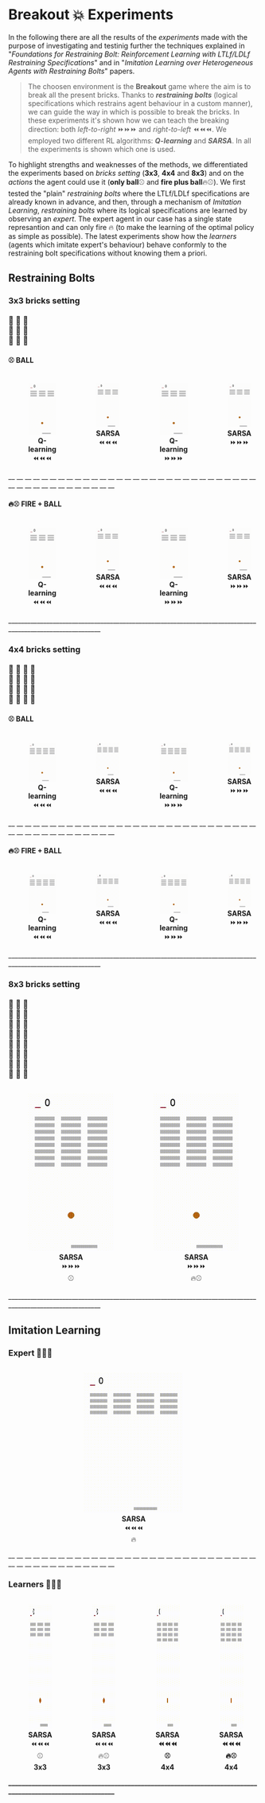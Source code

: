 # Breakout 💥 Experiments
In the following there are all the results of the *experiments* made with the purpose of investigating and testinig further the techniques explained in "*Foundations for Restraining Bolt: Reinforcement Learning with LTLf/LDLf Restraining Specifications*" and in "*Imitation Learning over Heterogeneous Agents with Restraining Bolts*" papers. 

> The choosen environment is the **Breakout** game where the aim is to break all the present bricks. Thanks to ***restraining bolts*** (logical specifications which restrains agent behaviour in a custom manner), we can guide the way in which is possible to break the bricks. In these experiments it's shown how we can teach the breaking direction: both *left-to-right* ⏩⏩⏩ and *right-to-left* ⏪⏪⏪. We employed two different RL algorithms: ***Q-learning*** and ***SARSA***. In all the experiments is shown which one is used. 

To highlight strengths and weaknesses of the methods, we differentiated the experiments based on *bricks setting* (**3x3**, **4x4** and **8x3**) and on the *actions* the agent could use it (**only ball**⚾️  and **fire plus ball**🔥⚾️). We first tested the "plain" *restraining bolts* where the LTLf/LDLf specifications are already known in advance, and then, through a mechanism of *Imitation Learning*, *restraining bolts* where its logical specifications are learned by observing an *expert*. The expert agent in our case has a single state represantion and can only fire 🔥 (to make the learning of the optimal policy as simple as possible). The latest experiments show how the *learners* (agents which imitate expert's behaviour) behave conformly to the restraining bolt specifications without knowing them a priori.

## Restraining Bolts

### 3x3 bricks setting <br> <br> 🧱 🧱 🧱 <br> 🧱 🧱 🧱 <br> 🧱 🧱 🧱

#### ⚾️ BALL

<div style="display: flex; justify-content:space-between;">
  <figure style="text-align:center; flex:1;">
    <img src="gifs/3x3_ball/q-ball-3x3-dx2sx.gif" width="200" />
    <figcaption styles="text-align: center;"><b>Q-learning</b> <br> ⏪⏪⏪</figcaption>
  </figure>
  <figure style="text-align:center; flex:1;">
    <img src="gifs/3x3_ball/sarsa-ball-3x3-dx2sx.gif" width="200" />
    <figcaption styles="text-align: center;"><b>SARSA</b> <br> ⏪⏪⏪</figcaption>
  </figure>
  <figure style="text-align:center; flex:1;">
    <img src="gifs/3x3_ball/q-ball-3x3-sx2dx.gif" width="200" />
    <figcaption styles="text-align: center;"><b>Q-learning</b> <br> ⏩⏩⏩</figcaption>
  </figure>
  <figure style="text-align:center; flex:1;">
    <img src="gifs/3x3_ball/sarsa-ball-3x3-sx2dx.gif" width="200" />
    <figcaption styles="text-align: center;"><b>SARSA</b> <br> ⏩⏩⏩</figcaption>
  </figure>
</div>
__ __ __ __ __ __ __ __ __ __ __ __ __ __ __ __ __ __ __ __ __ __ __ __ __ __ __ __ __ __ __ __ __ __ __ __ __ __ __ __ __ __ __ 

#### 🔥⚾️ FIRE + BALL

<div style="display: flex; justify-content:space-between;">
  <figure style="text-align:center; flex:1;">
    <img src="gifs/3x3_fire_ball/q-fire-ball-3x3-dx2sx.gif" width="200" />
    <figcaption styles="text-align: center;"><b>Q-learning</b> <br> ⏪⏪⏪</figcaption>
  </figure>
  <figure style="text-align:center; flex:1;">
    <img src="gifs/3x3_fire_ball/sarsa-fire-ball-3x3-dx2sx.gif" width="200" />
    <figcaption styles="text-align: center;"><b>SARSA</b> <br> ⏪⏪⏪</figcaption>
  </figure>
  <figure style="text-align:center; flex:1;">
    <img src="gifs/3x3_fire_ball/q-fire-ball-3x3-sx2dx.gif" width="200" />
    <figcaption styles="text-align: center;"><b>Q-learning</b> <br> ⏩⏩⏩</figcaption>
  </figure>
  <figure style="text-align:center; flex:1;">
    <img src="gifs/3x3_fire_ball/sarsa-fire-ball-3x3-sx2dx.gif" width="200" />
    <figcaption styles="text-align: center;"><b>SARSA</b> <br> ⏩⏩⏩</figcaption>
  </figure>
</div>
___________________________________________________________________________________________________________

### 4x4 bricks setting <br> <br> 🧱 🧱 🧱 🧱 <br> 🧱 🧱 🧱 🧱 <br> 🧱 🧱 🧱 🧱 <br> 🧱 🧱 🧱 🧱

#### ⚾️ BALL

<div style="display: flex; justify-content:space-between;">
  <figure style="text-align:center; flex:1;">
    <img src="gifs/4x4_ball/q-ball-4x4-dx2sx.gif" width="200" />
    <figcaption styles="text-align: center;"><b>Q-learning</b> <br> ⏪⏪⏪</figcaption>
  </figure>
  <figure style="text-align:center; flex:1;">
    <img src="gifs/4x4_ball/sarsa-ball-4x4-dx2sx.gif" width="200" />
    <figcaption styles="text-align: center;"><b>SARSA</b> <br> ⏪⏪⏪</figcaption>
  </figure>
  <figure style="text-align:center; flex:1;">
    <img src="gifs/4x4_ball/q-ball-4x4-sx2dx.gif" width="200" />
    <figcaption styles="text-align: center;"><b>Q-learning</b> <br> ⏩⏩⏩</figcaption>
  </figure>
  <figure style="text-align:center; flex:1;">
    <img src="gifs/4x4_ball/sarsa-ball-4x4-sx2dx.gif" width="200" />
    <figcaption styles="text-align: center;"><b>SARSA</b> <br> ⏩⏩⏩</figcaption>
  </figure>
</div>
__ __ __ __ __ __ __ __ __ __ __ __ __ __ __ __ __ __ __ __ __ __ __ __ __ __ __ __ __ __ __ __ __ __ __ __ __ __ __ __ __ __ __ 

#### 🔥⚾️ FIRE + BALL

<div style="display: flex; justify-content:space-between;">
  <figure style="text-align:center; flex:1;">
    <img src="gifs/4x4_fire_ball/q-fire-ball-4x4-dx2sx.gif" width="200" />
    <figcaption styles="text-align: center;"><b>Q-learning</b> <br> ⏪⏪⏪</figcaption>
  </figure>
  <figure style="text-align:center; flex:1;">
    <img src="gifs/4x4_fire_ball/sarsa-fire-ball-4x4-dx2sx.gif" width="200" />
    <figcaption styles="text-align: center;"><b>SARSA</b> <br> ⏪⏪⏪</figcaption>
  </figure>
  <figure style="text-align:center; flex:1;">
    <img src="gifs/4x4_fire_ball/q-fire-ball-4x4-sx2dx.gif" width="200" />
    <figcaption styles="text-align: center;"><b>Q-learning</b> <br> ⏩⏩⏩</figcaption>
  </figure>
  <figure style="text-align:center; flex:1;">
    <img src="gifs/4x4_fire_ball/sarsa-fire-ball-4x4-sx2dx.gif" width="200" />
    <figcaption styles="text-align: center;"><b>SARSA</b> <br> ⏩⏩⏩</figcaption>
  </figure>
</div>
___________________________________________________________________________________________________________

### 8x3 bricks setting <br> <br> 🧱 🧱 🧱 <br> 🧱 🧱 🧱 <br> 🧱 🧱 🧱 <br> 🧱 🧱 🧱 <br> 🧱 🧱 🧱 <br> 🧱 🧱 🧱 <br> 🧱 🧱 🧱 <br> 🧱 🧱 🧱

<div style="display: flex; justify-content:space-between;">
  <figure style="text-align:center; flex:1;">
    <img src="gifs/8x3/ball-8x3.gif" width="200" />
    <figcaption styles="text-align: center;"><b>SARSA</b> <br> ⏩⏩⏩ <br> ⚾️</figcaption>
  </figure>
  <figure style="text-align:center; flex:1;">
    <img src="gifs/8x3/fire-ball-8x3.gif" width="200" />
    <figcaption styles="text-align: center;"><b>SARSA</b> <br> ⏩⏩⏩ <br> 🔥⚾️</figcaption>
  </figure>
</div>
___________________________________________________________________________________________________________

## Imitation Learning

### Expert 👨🏼‍🏫

<div style="display: flex; justify-content:space-between;">
  <figure style="text-align:center; flex:1;">
    <img src="gifs/Imitation/EXPERT.gif" width="200" />
    <figcaption styles="text-align: center;"><b>SARSA</b> <br> ⏪⏪⏪ <br> 🔥 </figcaption>
  </figure>
</div>
__ __ __ __ __ __ __ __ __ __ __ __ __ __ __ __ __ __ __ __ __ __ __ __ __ __ __ __ __ __ __ __ __ __ __ __ __ __ __ __ __ __ __ 

### Learners 👨🏼‍🎓

<div style="display: flex; justify-content:space-between;">
  <figure style="text-align:center; flex:1;">
    <img src="gifs/Imitation/LEARNER-ball-3x3.gif" height="250" />
    <figcaption styles="text-align: center;"><b>SARSA</b> <br> ⏪⏪⏪ <br> ⚾️ <br> <b>3x3</b></figcaption>
  </figure>
  <figure style="text-align:center; flex:1;">
    <img src="gifs/Imitation/LEARNER-fire-ball-3x3.gif" height="250" />
    <figcaption styles="text-align: center;"><b>SARSA</b> <br> ⏪⏪⏪ <br> 🔥⚾️ <br> <b>3x3</b></figcaption>
  </figure>
  <figure style="text-align:center; flex:1;">
    <img src="gifs/Imitation/LEARNER-ball-4x4.gif" height="250" />
    <figcaption styles="text-align: center;"><b><b>SARSA</b> <br> ⏪⏪⏪ <br> ⚾️ <br> <b>4x4</b></figcaption>
  </figure>
  <figure style="text-align:center; flex:1;">
    <img src="gifs/Imitation/LEARNER-fire-ball-4x4.gif" height="250" />
    <figcaption styles="text-align: center;"><b>SARSA</b> <br> ⏪⏪⏪ <br> 🔥⚾️ <br> <b>4x4</b></figcaption>
  </figure>
</div>
___________________________________________________________________________________________________________